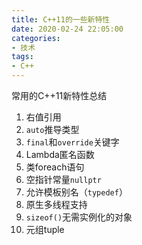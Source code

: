 ```yaml
---
title: C++11的一些新特性
date: 2020-02-24 22:05:00
categories: 
- 技术
tags:
- C++
---
```


常用的C++11新特性总结

<!-- more -->

1. 右值引用
2. `auto`推导类型
3. `final`和`override`关键字
4. Lambda匿名函数
5. 类foreach语句
6. 空指针常量`nullptr`
7. 允许模板别名（`typedef`）
8. 原生多线程支持
9. `sizeof()`无需实例化的对象
10. 元组tuple